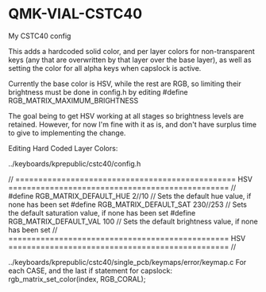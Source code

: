 # QMK-VIAL-CSTC40
My CSTC40 config

This adds a hardcoded solid color, and per layer colors for non-transparent keys (any that are overwritten by that layer over the base layer), as well as setting the color for all alpha keys when capslock is active.

Currently the base color is HSV, while the rest are RGB, so limiting their brightness must be done in config.h by editing #define RGB_MATRIX_MAXIMUM_BRIGHTNESS

The goal being to get HSV working at all stages so brightness levels are retained.  However, for now I'm fine with it as is, and don't have surplus time to give to implementing the change.

Editing Hard Coded Layer Colors:

../keyboards/kprepublic/cstc40/config.h

// ================================================ HSV ================================================ //
#define RGB_MATRIX_DEFAULT_HUE 2//10 // Sets the default hue value, if none has been set
#define RGB_MATRIX_DEFAULT_SAT 230//253 // Sets the default saturation value, if none has been set
#define RGB_MATRIX_DEFAULT_VAL 100 // Sets the default brightness value, if none has been set
// ================================================ HSV ================================================ //


../keyboards/kprepublic/cstc40/single_pcb/keymaps/error/keymap.c
For each CASE, and the last if statement for capslock:
              rgb_matrix_set_color(index, RGB_CORAL);
            
